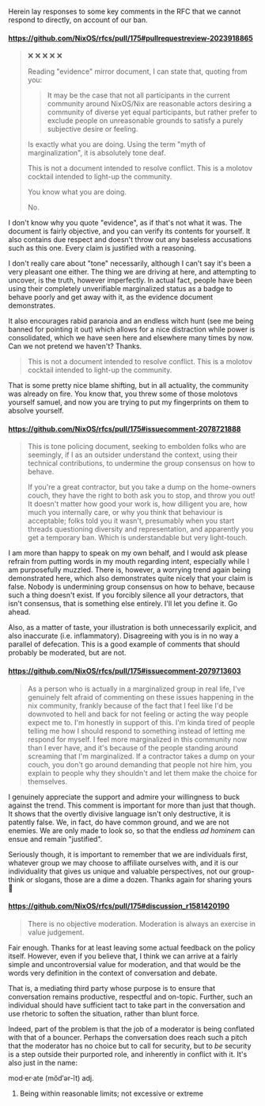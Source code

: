 Herein lay responses to some key comments in the RFC that we cannot respond to directly, on account of our ban.

#### https://github.com/NixOS/rfcs/pull/175#pullrequestreview-2023918865

> ❌ ❌ ❌ ❌ ❌
>
> Reading "evidence" mirror document, I can state that, quoting from you:
>
>> It may be the case that not all participants in the current community around NixOS/Nix are reasonable actors desiring a community of diverse yet equal participants, but rather prefer to exclude people on unreasonable grounds to satisfy a purely subjective desire or feeling.
>
> Is exactly what you are doing. Using the term "myth of marginalization", it is absolutely tone deaf.
>
> This is not a document intended to resolve conflict. This is a molotov cocktail intended to light-up the community.
>
> You know what you are doing.
>
> No.

I don't know why you quote "evidence", as if that's not what it was. The document is fairly objective, and you can verify its contents for yourself. It also contains due respect and doesn't throw out any baseless accusations such as this one. Every claim is justified with a reasoning.

I don't really care about "tone" necessarily, although I can't say it's been a very pleasant one either. The thing we are driving at here, and attempting to uncover, is the truth, however imperfectly. In actual fact, people have been using their completely unverifiable marginalized status as a badge to behave poorly and get away with it, as the evidence document demonstrates.

It also encourages rabid paranoia and an endless witch hunt (see me being banned for pointing it out) which allows for a nice distraction while power is consolidated, which we have seen here and elsewhere many times by now. Can we not pretend we haven't? Thanks.

> This is not a document intended to resolve conflict. This is a molotov cocktail intended to light-up the community.

That is some pretty nice blame shifting, but in all actuality, the community was already on fire. You know that, you threw some of those molotovs yourself samuel, and now you are trying to put my fingerprints on them to absolve yourself.

#### https://github.com/NixOS/rfcs/pull/175#issuecomment-2078721888

> This is tone policing document, seeking to embolden folks who are seemingly, if I as an outsider understand the context, using their technical contributions, to undermine the group consensus on how to behave.
>
> If you're a great contractor, but you take a dump on the home-owners couch, they have the right to both ask you to stop, and throw you out! It doesn't matter how good your work is, how dilligent you are, how much you internally care, or why you think that behaviour is acceptable; folks told you it wasn't, presumably when you start threads questioning diversity and representation, and apparently you get a temporary ban. Which is understandable but very light-touch.

I am more than happy to speak on my own behalf, and I would ask please refrain from putting words in my mouth regarding intent, especially while I am purposefully muzzled. There is, however, a worrying trend again being demonstrated here, which also demonstrates quite nicely that your claim is false. Nobody is undermining group consensus on how to behave, because such a thing doesn't exist. If you forcibly silence all your detractors, that isn't consensus, that is something else entirely. I'll let you define it. Go ahead.

Also, as a matter of taste, your illustration is both unnecessarily explicit, and also inaccurate (i.e. inflammatory). Disagreeing with you is in no way a parallel of defecation. This is a good example of comments that should probably be moderated, but are not.

#### https://github.com/NixOS/rfcs/pull/175#issuecomment-2079713603

> As a person who is actually in a marginalized group in real life, I've genuinely felt afraid of commenting on these issues happening in the nix community, frankly because of the fact that I feel like I'd be downvoted to hell and back for not feeling or acting the way people expect me to. I'm honestly in support of this. I'm kinda tired of people telling me how I should respond to something instead of letting me respond for myself. I feel more marginalized in this community now than I ever have, and it's because of the people standing around screaming that I'm marginalized. If a contractor takes a dump on your couch, you don't go around demanding that people not hire him, you explain to people why they shouldn't and let them make the choice for themselves.  

I genuinely appreciate the support and admire your willingness to buck against the trend. This comment is important for more than just that though. It shows that the overtly divisive language isn't only destructive, it is patently false. We, in fact, do have common ground, and we are not enemies. We are only made to look so, so that the endless _ad hominem_ can ensue and remain "justified".

Seriously though, it is important to remember that we are individuals first, whatever group we may choose to affiliate ourselves with, and it is our individuality that gives us unique and valuable perspectives, not our group-think or slogans, those are a dime a dozen. Thanks again for sharing yours 🙏

#### https://github.com/NixOS/rfcs/pull/175#discussion_r1581420190

> There is no objective moderation. Moderation is always an exercise in value judgement.

Fair enough. Thanks for at least leaving some actual feedback on the policy itself. However, even if you believe that, I think we can arrive at a fairly simple and uncontroversial value for moderation, and that would be the words very definition in the context of conversation and debate.

That is, a mediating third party whose purpose is to ensure that conversation remains productive, respectful and on-topic. Further, such an individual should have sufficient tact to take part in the conversation and use rhetoric to soften the situation, rather than blunt force.

Indeed, part of the problem is that the job of a moderator is being conflated with that of a bouncer. Perhaps the conversation does reach such a pitch that the moderator has no choice but to call for security, but to _be_ security is a step outside their purported role, and inherently in conflict with it. It's also just in the name:

mod·er·ate  (mŏd′ər-ĭt)
adj.
1. Being within reasonable limits; not excessive or extreme
